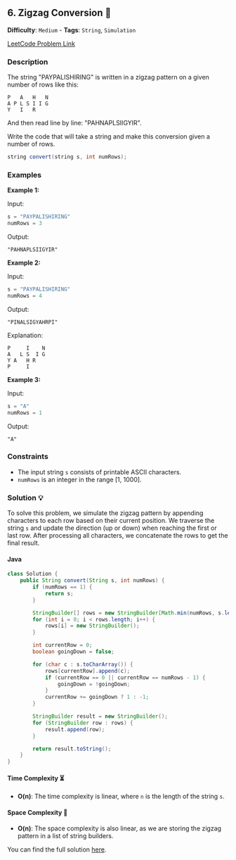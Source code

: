 ## 6. Zigzag Conversion 🔀

**Difficulty**: `Medium` - **Tags**: `String`, `Simulation`

[LeetCode Problem Link](https://leetcode.com/problems/zigzag-conversion/)

### Description

The string "PAYPALISHIRING" is written in a zigzag pattern on a given number of rows like this:

```
P   A   H   N
A P L S I I G
Y   I   R
```

And then read line by line: "PAHNAPLSIIGYIR".

Write the code that will take a string and make this conversion given a number of rows.

```java
string convert(string s, int numRows);
```

### Examples

**Example 1:**

Input:
```java
s = "PAYPALISHIRING"
numRows = 3
```

Output:
```
"PAHNAPLSIIGYIR"
```

**Example 2:**

Input:
```java
s = "PAYPALISHIRING"
numRows = 4
```

Output:
```
"PINALSIGYAHRPI"
```

Explanation:
```
P     I    N
A   L S  I G
Y A   H R
P     I
```

**Example 3:**

Input:
```java
s = "A"
numRows = 1
```

Output:
```
"A"
```

### Constraints

- The input string `s` consists of printable ASCII characters.
- `numRows` is an integer in the range [1, 1000].

### Solution 💡

To solve this problem, we simulate the zigzag pattern by appending characters to each row based on their current position. We traverse the string `s` and update the direction (up or down) when reaching the first or last row. After processing all characters, we concatenate the rows to get the final result.

#### Java

```java
class Solution {
    public String convert(String s, int numRows) {
        if (numRows == 1) {
            return s;
        }

        StringBuilder[] rows = new StringBuilder[Math.min(numRows, s.length())];
        for (int i = 0; i < rows.length; i++) {
            rows[i] = new StringBuilder();
        }

        int currentRow = 0;
        boolean goingDown = false;

        for (char c : s.toCharArray()) {
            rows[currentRow].append(c);
            if (currentRow == 0 || currentRow == numRows - 1) {
                goingDown = !goingDown;
            }
            currentRow += goingDown ? 1 : -1;
        }

        StringBuilder result = new StringBuilder();
        for (StringBuilder row : rows) {
            result.append(row);
        }

        return result.toString();
    }
}
```

#### Time Complexity ⏳

- **O(n)**: The time complexity is linear, where `n` is the length of the string `s`.

#### Space Complexity 💾

- **O(n)**: The space complexity is also linear, as we are storing the zigzag pattern in a list of string builders.

You can find the full solution [here](Solution.java).